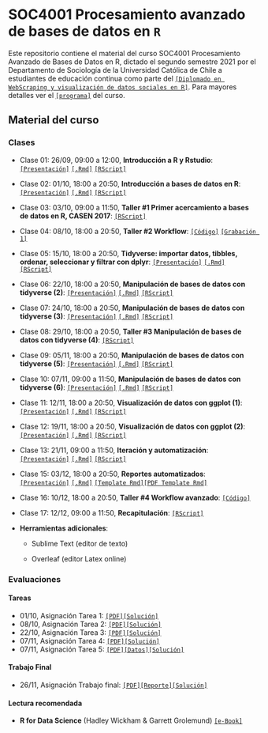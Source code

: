 # SOC4001 Procesamiento avanzado de bases de datos en `R`
Este repositorio contiene el material del curso SOC4001 Procesamiento Avanzado de Bases de Datos en R, dictado el segundo semestre 2021 por el Departamento de Sociología de la Universidad Católica de Chile a estudiantes de educación continua como parte del [`[Diplomado en WebScraping y visualización de datos sociales en R]`](https://educacioncontinua.uc.cl/43873-ficha-diplomado-en-webscraping-y-visualizacion-de-datos-sociales-en-r). Para mayores detalles ver el [`[programa]`](files/syllabus_soc4001.pdf) del curso.

## Material del curso

### Clases

- Clase 01: 26/09, 09:00 a 12:00, **Introducción a R y Rstudio**: [`[Presentación]`](https://mebucca.github.io/dar_soc4001/slides/class_1/class_1#1) [`[.Rmd]`](slides/class_1/class_1.Rmd) [`[RScript]`](slides/class_1/class_1.R) 

- Clase 02: 01/10, 18:00 a 20:50, **Introducción a bases de datos en R**: [`[Presentación]`](https://mebucca.github.io/dar_soc4001/slides/class_2/class_2#1) [`[.Rmd]`](slides/class_2/class_2.Rmd) [`[RScript]`](slides/class_2/class_2.R) 

- Clase 03: 03/10, 09:00 a 11:50, **Taller #1 Primer acercamiento a bases de datos en R, CASEN 2017**: [`[RScript]`](slides/class_3/class_3.R) 

- Clase 04: 08/10, 18:00 a 20:50, **Taller #2 Workflow**: [`[Código]`](slides/class_4/workflow.zip)
[`[Grabación 1]`](https://zoom.us/rec/share/NwMr0g9prA89k96xrxTlbvgmoCLyoyvuLSQbAtS-BSHKD7yLuTKXfDIayUGXA_gx.7yC_36slEur4IZc9?startTime=1602190820000)


- Clase 05: 15/10, 18:00 a 20:50, **Tidyverse: importar datos, tibbles, ordenar, seleccionar y filtrar con dplyr**: [`[Presentación]`](https://mebucca.github.io/dar_soc4001/slides/class_5/class_5#1) [`[.Rmd]`](slides/class_5/class_5.Rmd) [`[RScript]`](slides/class_5/class_5.R)

- Clase 06: 22/10, 18:00 a 20:50, **Manipulación de bases de datos con tidyverse (2)**: [`[Presentación]`](https://mebucca.github.io/dar_soc4001/slides/class_6/class_6#1) [`[.Rmd]`](slides/class_6/class_6.Rmd) [`[RScript]`](slides/class_6/class_6.R)
 
- Clase 07: 24/10, 18:00 a 20:50, **Manipulación de bases de datos con tidyverse (3)**: [`[Presentación]`](https://mebucca.github.io/dar_soc4001/slides/class_7/class_7#1) [`[.Rmd]`](slides/class_7/class_7.Rmd) [`[RScript]`](slides/class_7/class_7.R)

- Clase 08: 29/10, 18:00 a 20:50, **Taller #3 Manipulación de bases de datos con tidyverse (4)**: [`[RScript]`](slides/class_8/class_8.R)

- Clase 09: 05/11, 18:00 a 20:50, **Manipulación de bases de datos con tidyverse (5)**: [`[Presentación]`](https://mebucca.github.io/dar_soc4001/slides/class_9/class_9#1) [`[.Rmd]`](slides/class_9/class_9.Rmd) [`[RScript]`](slides/class_9/class_9.R) 

- Clase 10: 07/11, 09:00 a 11:50, **Manipulación de bases de datos con tidyverse (6)**: [`[Presentación]`](https://mebucca.github.io/dar_soc4001/slides/class_10/class_10#1) [`[.Rmd]`](slides/class_10/class_10.Rmd) [`[RScript]`](slides/class_10/class_10.R) 

- Clase 11: 12/11, 18:00 a 20:50, **Visualización de datos con ggplot (1)**: [`[Presentación]`](https://mebucca.github.io/dar_soc4001/slides/class_11/class_11#1) [`[.Rmd]`](slides/class_11/class_11.Rmd) [`[RScript]`](slides/class_11/class_11.R)

- Clase 12: 19/11, 18:00 a 20:50, **Visualización de datos con ggplot (2)**: [`[Presentación]`](https://mebucca.github.io/dar_soc4001/slides/class_12/class_12#1) [`[.Rmd]`](slides/class_12/class_12.Rmd) [`[RScript]`](slides/class_12/class_12.R)

- Clase 13: 21/11, 09:00 a 11:50, **Iteración y automatización**: [`[Presentación]`](https://mebucca.github.io/dar_soc4001/slides/class_13/class_13#1) [`[.Rmd]`](slides/class_13/class_13.Rmd) [`[RScript]`](slides/class_13/class_13.R)

- Clase 15: 03/12, 18:00 a 20:50, **Reportes automatizados**: [`[Presentación]`](https://mebucca.github.io/dar_soc4001/slides/class_15/class_15#1) [`[.Rmd]`](slides/class_15/class_15.Rmd) [`[Template Rmd]`](slides/class_15/class_15_template.Rmd)[`[PDF Template Rmd]`](slides/class_15/class_15_template.pdf)

- Clase 16: 10/12, 18:00 a 20:50, **Taller #4 Workflow avanzado**: [`[Código]`](slides/class_16/workflow_adv.zip)

- Clase 17: 12/12, 09:00 a 11:50, **Recapitulación**: [`[RScript]`](slides/class_17/class_17.R)


- **Herramientas adicionales**:

  - Sublime Text (editor de texto)

  - Overleaf (editor Latex online)


### Evaluaciones 

#### Tareas 

- 01/10, Asignación Tarea 1: [`[PDF]`](homework/t_1.pdf)[`[Solución]`](homework/t_1_answers.pdf)
- 08/10, Asignación Tarea 2: [`[PDF]`](homework/t_2.pdf)[`[Solución]`](homework/t2_answers.zip)  
- 22/10, Asignación Tarea 3: [`[PDF]`](homework/t_3.pdf)[`[Solución]`](homework/t_3_answers.pdf)
- 07/11, Asignación Tarea 4: [`[PDF]`](homework/t_4.pdf)[`[Solución]`](homework/t_4_answers.pdf)
- 07/11, Asignación Tarea 5: [`[PDF]`](homework/t_5.pdf)[`[Datos]`](slides/class_12/covid_data.csv)[`[Solución]`](homework/t_5_answers.pdf)


#### Trabajo Final

- 26/11, Asignación Trabajo final: [`[PDF]`](homework/tf.pdf)[`[Reporte]`](homework/tf_reporte.pdf)[`[Solución]`](homework/tf_answers.zip)  

#### Lectura recomendada

- **R for Data Science** (Hadley Wickham & Garrett Grolemund) [`[e-Book]`](https://r4ds.had.co.nz/)
